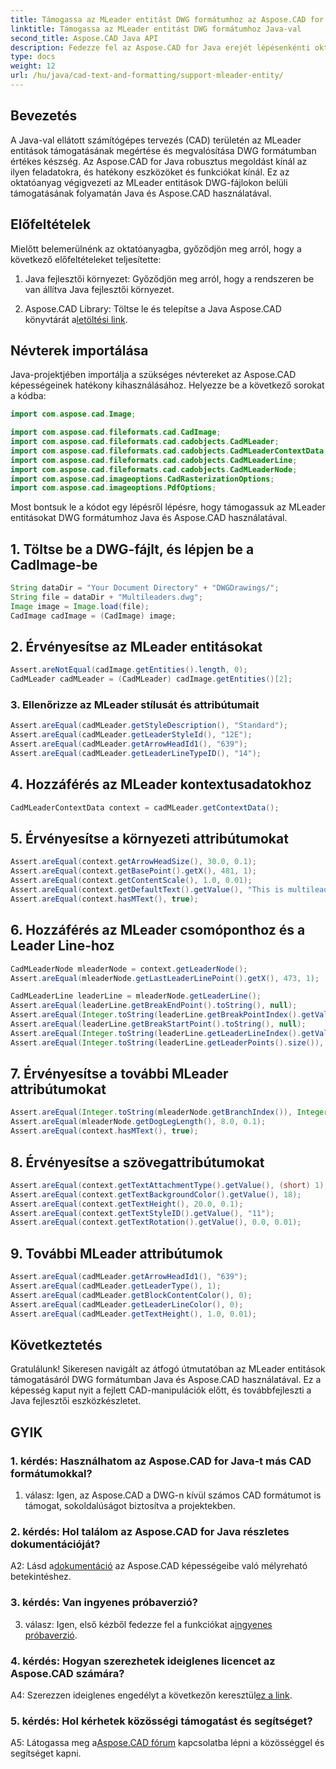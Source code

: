 ```yaml
---
title: Támogassa az MLeader entitást DWG formátumhoz az Aspose.CAD for Java segítségével
linktitle: Támogassa az MLeader entitást DWG formátumhoz Java-val
second_title: Aspose.CAD Java API
description: Fedezze fel az Aspose.CAD for Java erejét lépésenkénti oktatóanyagunkkal az MLeader entitások támogatásáról DWG formátumban.
type: docs
weight: 12
url: /hu/java/cad-text-and-formatting/support-mleader-entity/
---
```

## Bevezetés

A Java-val ellátott számítógépes tervezés (CAD) területén az MLeader entitások támogatásának megértése és megvalósítása DWG formátumban értékes készség. Az Aspose.CAD for Java robusztus megoldást kínál az ilyen feladatokra, és hatékony eszközöket és funkciókat kínál. Ez az oktatóanyag végigvezeti az MLeader entitások DWG-fájlokon belüli támogatásának folyamatán Java és Aspose.CAD használatával.

## Előfeltételek

Mielőtt belemerülnénk az oktatóanyagba, győződjön meg arról, hogy a következő előfeltételeket teljesítette:

1. Java fejlesztői környezet: Győződjön meg arról, hogy a rendszeren be van állítva Java fejlesztői környezet.

2.  Aspose.CAD Library: Töltse le és telepítse a Java Aspose.CAD könyvtárát a[letöltési link](https://releases.aspose.com/cad/java/).

## Névterek importálása

Java-projektjében importálja a szükséges névtereket az Aspose.CAD képességeinek hatékony kihasználásához. Helyezze be a következő sorokat a kódba:

```java
import com.aspose.cad.Image;

import com.aspose.cad.fileformats.cad.CadImage;
import com.aspose.cad.fileformats.cad.cadobjects.CadMLeader;
import com.aspose.cad.fileformats.cad.cadobjects.CadMLeaderContextData;
import com.aspose.cad.fileformats.cad.cadobjects.CadMLeaderLine;
import com.aspose.cad.fileformats.cad.cadobjects.CadMLeaderNode;
import com.aspose.cad.imageoptions.CadRasterizationOptions;
import com.aspose.cad.imageoptions.PdfOptions;

```

Most bontsuk le a kódot egy lépésről lépésre, hogy támogassuk az MLeader entitásokat DWG formátumhoz Java és Aspose.CAD használatával.

## 1. Töltse be a DWG-fájlt, és lépjen be a CadImage-be

```java
String dataDir = "Your Document Directory" + "DWGDrawings/";
String file = dataDir + "Multileaders.dwg";
Image image = Image.load(file);
CadImage cadImage = (CadImage) image;
```

## 2. Érvényesítse az MLeader entitásokat

```java
Assert.areNotEqual(cadImage.getEntities().length, 0);
CadMLeader cadMLeader = (CadMLeader) cadImage.getEntities()[2];
```

### 3. Ellenőrizze az MLeader stílusát és attribútumait

```java
Assert.areEqual(cadMLeader.getStyleDescription(), "Standard");
Assert.areEqual(cadMLeader.getLeaderStyleId(), "12E");
Assert.areEqual(cadMLeader.getArrowHeadId1(), "639");
Assert.areEqual(cadMLeader.getLeaderLineTypeID(), "14");
```

## 4. Hozzáférés az MLeader kontextusadatokhoz

```java
CadMLeaderContextData context = cadMLeader.getContextData();
```

## 5. Érvényesítse a környezeti attribútumokat

```java
Assert.areEqual(context.getArrowHeadSize(), 30.0, 0.1);
Assert.areEqual(context.getBasePoint().getX(), 481, 1);
Assert.areEqual(context.getContentScale(), 1.0, 0.01);
Assert.areEqual(context.getDefaultText().getValue(), "This is multileader with huge text\\P{\\H1.5x;6666666666666666666666666666\\P}bbbbbbbbbbbbbbbbbbbbbbbbbbbbbbbbbbb");
Assert.areEqual(context.hasMText(), true);
```

## 6. Hozzáférés az MLeader csomóponthoz és a Leader Line-hoz

```java
CadMLeaderNode mleaderNode = context.getLeaderNode();
Assert.areEqual(mleaderNode.getLastLeaderLinePoint().getX(), 473, 1);

CadMLeaderLine leaderLine = mleaderNode.getLeaderLine();
Assert.areEqual(leaderLine.getBreakEndPoint().toString(), null);
Assert.areEqual(Integer.toString(leaderLine.getBreakPointIndex().getValue()), Integer.toString(0));
Assert.areEqual(leaderLine.getBreakStartPoint().toString(), null);
Assert.areEqual(Integer.toString(leaderLine.getLeaderLineIndex().getValue()), Integer.toString(0));
Assert.areEqual(Integer.toString(leaderLine.getLeaderPoints().size()), Integer.toString(4));
```

## 7. Érvényesítse a további MLeader attribútumokat

```java
Assert.areEqual(Integer.toString(mleaderNode.getBranchIndex()), Integer.toString(0));
Assert.areEqual(mleaderNode.getDogLegLength(), 8.0, 0.1);
Assert.areEqual(context.hasMText(), true);
```

## 8. Érvényesítse a szövegattribútumokat

```java
Assert.areEqual(context.getTextAttachmentType().getValue(), (short) 1);
Assert.areEqual(context.getTextBackgroundColor().getValue(), 18);
Assert.areEqual(context.getTextHeight(), 20.0, 0.1);
Assert.areEqual(context.getTextStyleID().getValue(), "11");
Assert.areEqual(context.getTextRotation().getValue(), 0.0, 0.01);
```

## 9. További MLeader attribútumok

```java
Assert.areEqual(cadMLeader.getArrowHeadId1(), "639");
Assert.areEqual(cadMLeader.getLeaderType(), 1);
Assert.areEqual(cadMLeader.getBlockContentColor(), 0);
Assert.areEqual(cadMLeader.getLeaderLineColor(), 0);
Assert.areEqual(cadMLeader.getTextHeight(), 1.0, 0.01);
```

## Következtetés

Gratulálunk! Sikeresen navigált az átfogó útmutatóban az MLeader entitások támogatásáról DWG formátumban Java és Aspose.CAD használatával. Ez a képesség kaput nyit a fejlett CAD-manipulációk előtt, és továbbfejleszti a Java fejlesztői eszközkészletet.

## GYIK

### 1. kérdés: Használhatom az Aspose.CAD for Java-t más CAD formátumokkal?

1. válasz: Igen, az Aspose.CAD a DWG-n kívül számos CAD formátumot is támogat, sokoldalúságot biztosítva a projektekben.

### 2. kérdés: Hol találom az Aspose.CAD for Java részletes dokumentációját?

 A2: Lásd a[dokumentáció](https://reference.aspose.com/cad/java/) az Aspose.CAD képességeibe való mélyreható betekintéshez.

### 3. kérdés: Van ingyenes próbaverzió?

 3. válasz: Igen, első kézből fedezze fel a funkciókat a[ingyenes próbaverzió](https://releases.aspose.com/).

### 4. kérdés: Hogyan szerezhetek ideiglenes licencet az Aspose.CAD számára?

A4: Szerezzen ideiglenes engedélyt a következőn keresztül[ez a link](https://purchase.aspose.com/temporary-license/).

### 5. kérdés: Hol kérhetek közösségi támogatást és segítséget?

A5: Látogassa meg a[Aspose.CAD fórum](https://forum.aspose.com/c/cad/19) kapcsolatba lépni a közösséggel és segítséget kapni.